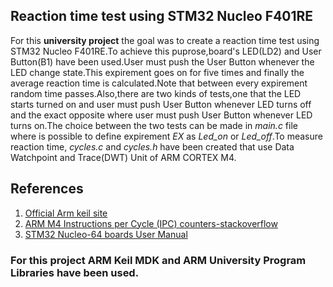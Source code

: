 ## Reaction time test using STM32 Nucleo F401RE
For this **university project** the goal was to create a reaction time test using STM32 Nucleo F401RE.To achieve this puprose,board's LED(LD2) and User Button(B1) have been used.User must push the User Button whenever the LED change state.This expirement goes on for five times and finally the average reaction time is calculated.Note that between every expirement random time passes.Also,there are two kinds of tests,one that the LED starts turned on and user must push User Button whenever LED turns off and the exact opposite where user must push User Button whenever LED turns on.The choice between the two tests can be made in *main.c* file where is possible to define expirement *EX* as *Led_on* or *Led_off*.To measure reaction time, *cycles.c* and *cycles.h* have been created that use Data Watchpoint and Trace(DWT) Unit of ARM CORTEX M4.

## References
1. [Official Arm keil site](http://www.keil.com/)
2. [ARM M4 Instructions per Cycle (IPC) counters-stackoverflow](https://stackoverflow.com/questions/32610019/arm-m4-instructions-per-cycle-ipc-counters)
3. [STM32 Nucleo-64 boards User Manual](https://www.st.com/resource/en/user_manual/dm00105823-stm32-nucleo64-boards-mb1136-stmicroelectronics.pdf)


### For this project ARM Keil MDK and ARM University Program Libraries have been used.
